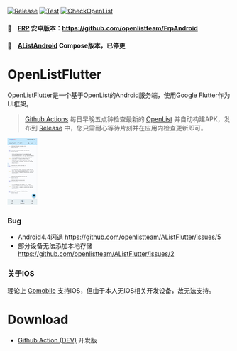 [![Release](https://github.com/Suyunmeng/OpenListFlutter/actions/workflows/release.yaml/badge.svg)](https://github.com/Suyunmeng/OpenListFlutter/actions/workflows/release.yaml)
[![Test](https://github.com/Suyunmeng/OpenListFlutter/actions/workflows/build.yaml/badge.svg)](https://github.com/Suyunmeng/OpenListFlutter/actions/workflows/build.yaml)
[![CheckOpenList](https://github.com/Suyunmeng/OpenListFlutter/actions/workflows/sync_openlist.yaml/badge.svg)](https://github.com/Suyunmeng/OpenListFlutter/actions/workflows/sync_openlist.yaml)

#### 🚩　[FRP](https://github.com/fatedier/frp) 安卓版本：https://github.com/openlistteam/FrpAndroid
#### 🚩　[AListAndroid](https://github.com/openlistteam/AlistAndroid) Compose版本，已停更

# OpenListFlutter

OpenListFlutter是一个基于OpenList的Android服务端，使用Google Flutter作为UI框架。

> [Github Actions](https://github.com/Suyunmeng/OpenListFlutter/actions/workflows/sync_openlist.yaml)
> 每日早晚五点钟检查最新的 [OpenList](https://github.com/OpenListTeam/OpenList/releases)
> 并自动构建APK，发布到 [Release](https://github.com/Suyunmeng/OpenListFlutter/releases)
> 中，您只需耐心等待片刻并在应用内检查更新即可。

<img src="./images/openlist.jpg" height="150px">

### Bug
- Android4.4闪退 https://github.com/openlistteam/AListFlutter/issues/5
- 部分设备无法添加本地存储 https://github.com/openlistteam/AListFlutter/issues/2

### 关于IOS
理论上 [Gomobile](https://pkg.go.dev/golang.org/x/mobile/cmd/gomobile?utm_source=godoc#hdr-Build_a_library_for_Android_and_iOS) 支持IOS，但由于本人无IOS相关开发设备，故无法支持。

# Download

- [Github Action (DEV)](https://github.com/Suyunmeng/OpenListFlutter/actions/workflows/build.yaml) 开发版

